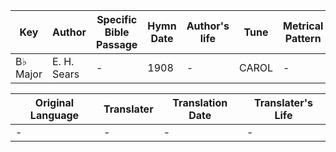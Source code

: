 Key | Author   | Specific Bible Passage     |Hymn Date |Author's life |Tune |Metrical Pattern   |Composer/Source
-- | --------- | ---------------------------|----------|--------------|-----|-------------------|-------------  
B♭ Major |E. H. Sears |- |1908 |- |CAROL |- |R. S. Willis

Original Language | Translater | Translation Date   | Translater's Life  
----------------- | --------- | --------------------|-------------     
\- |- |- |-
